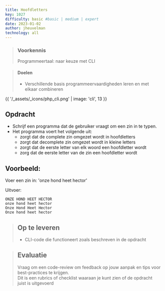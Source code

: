 ```yaml
---
title: Hoofdletters
key: 1027
difficulty: basic #basic | medium | expert
date: 2023-01-02
author: jheuvelman
technology: all
---
```


> ### Voorkennis
> Programmeertaal: naar keuze met CLI

> #### Doelen
> * Verschillende basis programmeervaardigheden leren en met elkaar combineren

{{ '/_assets/_icons/php_cli.png'  | image: 'cli', 13 }}

## Opdracht
* Schrijf een programma dat de gebruiker vraagt om een zin in te typen.
* Het programma voert het volgende uit: 
  - zorgt dat de complete zin omgezet wordt in hoofdletters
  - zorgt dat decomplete zin omgezet wordt in kleine letters
  - zorgt dat de eerste letter van elk woord een hoofdletter wordt
  - zorg dat de eerste letter van de zin een hoofdletter wordt

## Voorbeeld:
Voer een zin in:
'onze hond heet hector'
  
Uitvoer:
```shell
ONZE HOND HEET HECTOR 
onze hond heet hector
Onze Hond Heet Hector
Onze hond heet hector
```

> ## Op te leveren
> * CLI-code die functioneert zoals beschreven in de opdracht

> ## Evaluatie
> Vraag om een code-review om feedback op jouw aanpak en tips voor best-practices te krijgen.<br>
> Dit is een rubrics of checklist waaraan je kunt zien of de opdracht juist is uitgevoerd
